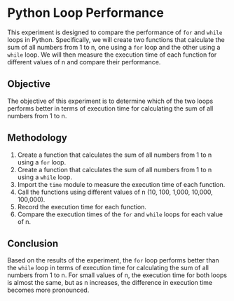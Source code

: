 # Python Loop Performance

This experiment is designed to compare the performance of `for` and `while` loops in Python. Specifically, we will create two functions that calculate the sum of all numbers from 1 to n, one using a `for` loop and the other using a `while` loop. We will then measure the execution time of each function for different values of n and compare their performance.

## Objective

The objective of this experiment is to determine which of the two loops performs better in terms of execution time for calculating the sum of all numbers from 1 to n.

## Methodology

1.  Create a function that calculates the sum of all numbers from 1 to n using a `for` loop.
2.  Create a function that calculates the sum of all numbers from 1 to n using a `while` loop.
3.  Import the `time` module to measure the execution time of each function.
4.  Call the functions using different values of n (10, 100, 1,000, 10,000, 100,000).
5.  Record the execution time for each function.
6.  Compare the execution times of the `for` and `while` loops for each value of n.

## Conclusion

Based on the results of the experiment, the `for` loop performs better than the `while` loop in terms of execution time for calculating the sum of all numbers from 1 to n. For small values of n, the execution time for both loops is almost the same, but as n increases, the difference in execution time becomes more pronounced.
